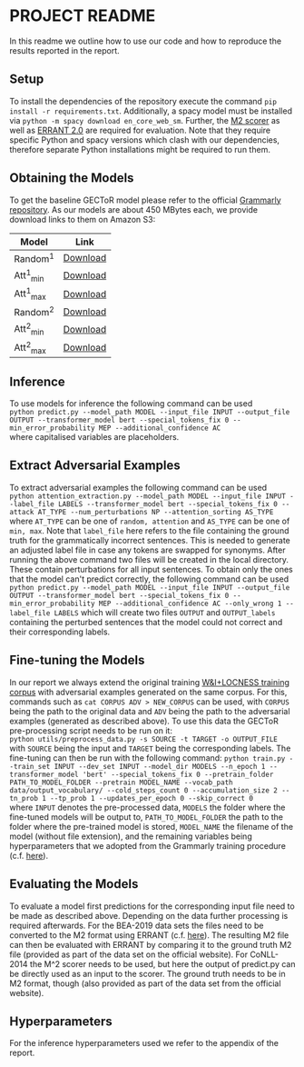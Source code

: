 # PROJECT README
In this readme we outline how to use our code and how to reproduce the results reported in the report.

## Setup
To install the dependencies of the repository execute the command `pip install -r requirements.txt`. Additionally, a
spacy model must be installed via `python -m spacy download en_core_web_sm`. Further, the [M2 scorer](https://www.comp.nus.edu.sg/~nlp/conll14st.html) as well as [ERRANT 2.0](https://github.com/chrisjbryant/errant)
are required for evaluation. Note that they require specific Python and spacy versions which clash with our dependencies,
therefore separate Python installations might be required to run them.

## Obtaining the Models
To get the baseline GECToR model please refer to the official [Grammarly repository](https://github.com/grammarly/gector).
As our models are about 450 MBytes each, we provide download links to them on Amazon S3:

| Model     | Link                                                          |
|-----------|---------------------------------------------------------------|
| Random<sup>1</sup>  | [Download](https://gector.s3.eu-west-2.amazonaws.com/model_random.th)     |
| Att<sup>1</sup><sub>min</sub> | [Download](https://gector.s3.eu-west-2.amazonaws.com/model_att_min.th)    |
| Att<sup>1</sup><sub>max</sub> | [Download](https://gector.s3.eu-west-2.amazonaws.com/model_att_max.th)    |
| Random<sup>2</sup>  | [Download](https://gector.s3.eu-west-2.amazonaws.com/model_random_2p.th)  |
| Att<sup>2</sup><sub>min</sub> | [Download](https://gector.s3.eu-west-2.amazonaws.com/model_att_min_2p.th) |
| Att<sup>2</sup><sub>max</sub> | [Download](https://gector.s3.eu-west-2.amazonaws.com/model_att_max_2p.th) |

## Inference
To use models for inference the following command can be used  
```python predict.py --model_path MODEL --input_file INPUT --output_file OUTPUT --transformer_model bert --special_tokens_fix 0 --min_error_probability MEP --additional_confidence AC```  
where capitalised variables are placeholders.

## Extract Adversarial Examples
To extract adversarial examples the following command can be used  
```python attention_extraction.py --model_path MODEL --input_file INPUT --label_file LABELS --transformer_model bert --special_tokens_fix 0 --attack AT_TYPE --num_perturbations NP --attention_sorting AS_TYPE```  
where `AT_TYPE` can be one of `random, attention` and `AS_TYPE` can be one of `min, max`. Note that `label_file` here refers
to the file containing the ground truth for the grammatically incorrect sentences. This is needed to generate an adjusted
label file in case any tokens are swapped for synonyms. After running the above command two files will be created in the
local directory. These contain perturbations for all input sentences. To obtain only the ones that the model can't predict
correctly, the following command can be used
```python predict.py --model_path MODEL --input_file INPUT --output_file OUTPUT --transformer_model bert --special_tokens_fix 0 --min_error_probability MEP --additional_confidence AC --only_wrong 1 --label_file LABELS```
which will create two files `OUTPUT` and `OUTPUT_labels` containing the perturbed sentences that the model could not correct
and their corresponding labels.

## Fine-tuning the Models
In our report we always extend the original training [W&I+LOCNESS training corpus](https://www.cl.cam.ac.uk/research/nl/bea2019st/)
with adversarial examples generated on the same corpus. For this, commands such as `cat CORPUS ADV > NEW_CORPUS` can be used,
with `CORPUS` being the path to the original data and `ADV` being the path to the adversarial examples (generated as described
above). To use this data the GECToR pre-processing script needs to be run on it:  
```python utils/preprocess_data.py -s SOURCE -t TARGET -o OUTPUT_FILE```
with `SOURCE` being the input and `TARGET` being the corresponding labels. The fine-tuning can then be run with the following
command:
```python train.py --train_set INPUT --dev_set INPUT --model_dir MODELS --n_epoch 1 --transformer_model 'bert' --special_tokens_fix 0 --pretrain_folder PATH_TO_MODEL_FOLDER --pretrain MODEL_NAME --vocab_path data/output_vocabulary/ --cold_steps_count 0 --accumulation_size 2 --tn_prob 1 --tp_prob 1 --updates_per_epoch 0 --skip_correct 0```  
where `INPUT` denotes the pre-processed data, `MODELS` the folder where the fine-tuned models will be output to,
`PATH_TO_MODEL_FOLDER` the path to the folder where the pre-trained model is stored, `MODEL_NAME` the filename of the model (without file extension),
and the remaining variables being hyperparameters that we adopted from the Grammarly training procedure (c.f. [here](https://github.com/grammarly/gector/blob/master/docs/training_parameters.md)).

## Evaluating the Models
To evaluate a model first predictions for the corresponding input file need to be made as described above. Depending on the data
further processing is required afterwards. For the BEA-2019 data sets the files need to be converted to the M2 format using ERRANT (c.f. [here](https://github.com/chrisjbryant/errant)).
The resulting M2 file can then be evaluated with ERRANT by comparing it to the ground truth M2 file (provided as part of the data set on the official website).
For CoNLL-2014 the M^2 scorer needs to be used, but here the output of predict.py can be directly used as an input to the scorer. The ground
truth needs to be in M2 format, though (also provided as part of the data set from the official website).

## Hyperparameters
For the inference hyperparameters used we refer to the appendix of the report.
